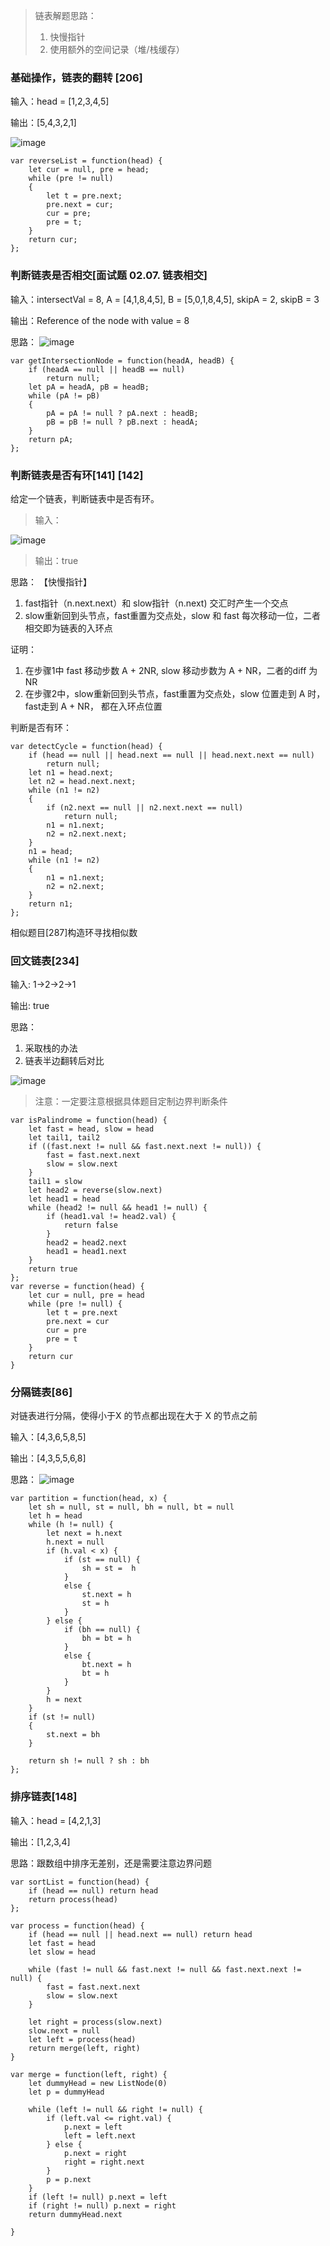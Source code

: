 > 链表解题思路：
> 1. 快慢指针
> 2. 使用额外的空间记录（堆/栈缓存）


### 基础操作，链表的翻转 [206]
输入：head = [1,2,3,4,5]

输出：[5,4,3,2,1]

![image](https://github.com/zhangcaiqian/algorithm-practice/blob/master/Assets/reverseLink.png)

```
var reverseList = function(head) {
    let cur = null, pre = head;
    while (pre != null)
    {
        let t = pre.next;
        pre.next = cur;
        cur = pre;
        pre = t;
    }
    return cur;
};
```

### 判断链表是否相交[面试题 02.07. 链表相交]
输入：intersectVal = 8, A = [4,1,8,4,5], B = [5,0,1,8,4,5], skipA = 2, skipB = 3

输出：Reference of the node with value = 8

思路：
![image](https://github.com/zhangcaiqian/algorithm-practice/blob/master/Assets/linkIntersection.png)

```
var getIntersectionNode = function(headA, headB) {
    if (headA == null || headB == null)
        return null;
    let pA = headA, pB = headB;
    while (pA != pB)
    {
        pA = pA != null ? pA.next : headB;
        pB = pB != null ? pB.next : headA; 
    }
    return pA;
};
```

### 判断链表是否有环[141] [142]
给定一个链表，判断链表中是否有环。

> 输入：

![image](https://github.com/zhangcaiqian/algorithm-practice/blob/master/Assets/ring.png)

> 输出：true

思路： 【快慢指针】

1. fast指针（n.next.next）和 slow指针（n.next) 交汇时产生一个交点
2. slow重新回到头节点，fast重置为交点处，slow 和 fast 每次移动一位，二者相交即为链表的入环点

证明：
1. 在步骤1中 fast 移动步数 A + 2NR, slow 移动步数为 A + NR，二者的diff 为 NR
2. 在步骤2中，slow重新回到头节点，fast重置为交点处，slow 位置走到 A 时， fast走到 A + NR， 都在入环点位置


判断是否有环：
```
var detectCycle = function(head) {
    if (head == null || head.next == null || head.next.next == null)
        return null;
    let n1 = head.next;
    let n2 = head.next.next;
    while (n1 != n2)
    {
        if (n2.next == null || n2.next.next == null)
            return null;
        n1 = n1.next;
        n2 = n2.next.next;
    }
    n1 = head;
    while (n1 != n2)
    {
        n1 = n1.next;
        n2 = n2.next;
    }
    return n1;
};
```
相似题目[287]构造环寻找相似数

### 回文链表[234]
输入: 1->2->2->1

输出: true

思路：
1. 采取栈的办法
2. 链表半边翻转后对比

![image](https://github.com/zhangcaiqian/algorithm-practice/blob/master/Assets/palindromeLink.png)

> 注意：一定要注意根据具体题目定制边界判断条件

```
var isPalindrome = function(head) {
    let fast = head, slow = head
    let tail1, tail2
    if ((fast.next != null && fast.next.next != null)) {
        fast = fast.next.next
        slow = slow.next
    }
    tail1 = slow
    let head2 = reverse(slow.next)
    let head1 = head
    while (head2 != null && head1 != null) {
        if (head1.val != head2.val) {
            return false
        }
        head2 = head2.next
        head1 = head1.next
    }
    return true
};
var reverse = function(head) {
    let cur = null, pre = head
    while (pre != null) {
        let t = pre.next
        pre.next = cur
        cur = pre
        pre = t
    }
    return cur
}
```

### 分隔链表[86]
对链表进行分隔，使得小于X 的节点都出现在大于 X 的节点之前

输入：[4,3,6,5,8,5]

输出：[4,3,5,5,6,8]

思路： ![image](https://github.com/zhangcaiqian/algorithm-practice/blob/master/Assets/linkSplit.png)

```
var partition = function(head, x) {
    let sh = null, st = null, bh = null, bt = null
    let h = head
    while (h != null) {
        let next = h.next
        h.next = null
        if (h.val < x) {
            if (st == null) {
                sh = st =  h
            }
            else {
                st.next = h
                st = h
            }
        } else {
            if (bh == null) {
                bh = bt = h
            }
            else {
                bt.next = h
                bt = h
            }
        }
        h = next
    }
    if (st != null)
    {
        st.next = bh
    }

    return sh != null ? sh : bh
};
```


### 排序链表[148]
输入：head = [4,2,1,3]

输出：[1,2,3,4]

思路：跟数组中排序无差别，还是需要注意边界问题

```
var sortList = function(head) {
    if (head == null) return head
    return process(head)
};

var process = function(head) {
    if (head == null || head.next == null) return head
    let fast = head
    let slow = head

    while (fast != null && fast.next != null && fast.next.next != null) {
        fast = fast.next.next
        slow = slow.next
    }
   
    let right = process(slow.next)
    slow.next = null
    let left = process(head)
    return merge(left, right)
}

var merge = function(left, right) {
    let dummyHead = new ListNode(0)
    let p = dummyHead

    while (left != null && right != null) {
        if (left.val <= right.val) {
            p.next = left
            left = left.next
        } else {
            p.next = right
            right = right.next
        }
        p = p.next
    }
    if (left != null) p.next = left
    if (right != null) p.next = right
    return dummyHead.next

}
```